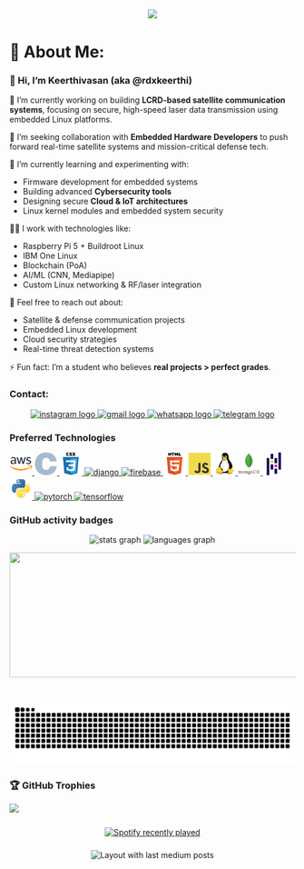 <div align="center">
  <img src="https://profile-counter.glitch.me/rdxkeerthi/count.svg?"  />
</div>


  # 💫 About Me:
### 👋 Hi, I’m Keerthivasan (aka @rdxkeerthi)

🔭 I’m currently working on building **LCRD-based satellite communication systems**, focusing on secure, high-speed laser data transmission using embedded Linux platforms.<br>

🤝 I’m seeking collaboration with **Embedded Hardware Developers** to push forward real-time satellite systems and mission-critical defense tech.<br>

🌱 I’m currently learning and experimenting with:<br>
- Firmware development for embedded systems  <br>
- Building advanced **Cybersecurity tools**  <br>
- Designing secure **Cloud & IoT architectures**  <br>
- Linux kernel modules and embedded system security <br> 

👨‍💻 I work with technologies like:<br>
- Raspberry Pi 5 + Buildroot Linux  <br>
- IBM One Linux  <br>
- Blockchain (PoA)  <br>
- AI/ML (CNN, Mediapipe)  <br>
- Custom Linux networking & RF/laser integration <br> 

💬 Feel free to reach out about:<br>
- Satellite & defense communication projects  <br>
- Embedded Linux development  <br>
- Cloud security strategies  <br>
- Real-time threat detection systems  <br>

⚡ Fun fact: I’m a student who believes **real projects > perfect grades**. <br>

### Contact:

<div align="center">
  <a href="https://www.instagram.com/_._kxrtxhi_._/" target="_blank">
    <img src="https://raw.githubusercontent.com/maurodesouza/profile-readme-generator/master/src/assets/icons/social/instagram/default.svg" width="63" height="35" alt="instagram logo"  />
  </a>
  <a href="keerthivasan.sud.saveetha@gmail.com" target="_blank">
    <img src="https://raw.githubusercontent.com/maurodesouza/profile-readme-generator/master/src/assets/icons/social/gmail/default.svg" width="63" height="35" alt="gmail logo"  />
  </a>
  <a href="https://wa.me/+916374598827" target="_blank">
    <img src="https://raw.githubusercontent.com/maurodesouza/profile-readme-generator/master/src/assets/icons/social/whatsapp/default.svg" width="63" height="35" alt="whatsapp logo"  />
  </a>
  <a href="https://t.me/Rdxkeerthi" target="_blank">
    <img src="https://raw.githubusercontent.com/maurodesouza/profile-readme-generator/master/src/assets/icons/social/telegram/default.svg" width="63" height="35" alt="telegram logo"  />
  </a>
</div>


### Preferred Technologies


<p align="left">

  <!-- AWS -->
  <a href="https://aws.amazon.com" target="_blank" rel="noreferrer">
    <img src="https://raw.githubusercontent.com/devicons/devicon/master/icons/amazonwebservices/amazonwebservices-original-wordmark.svg" alt="aws" width="40" height="40" />
  </a>

  <!-- C -->
  <a href="https://www.cprogramming.com/" target="_blank" rel="noreferrer">
    <img src="https://raw.githubusercontent.com/devicons/devicon/master/icons/c/c-original.svg" alt="c" width="40" height="40" />
  </a>

  <!-- CSS3 -->
  <a href="https://www.w3schools.com/css/" target="_blank" rel="noreferrer">
    <img src="https://raw.githubusercontent.com/devicons/devicon/master/icons/css3/css3-original-wordmark.svg" alt="css3" width="40" height="40" />
  </a>

  <!-- Django -->
  <a href="https://www.djangoproject.com/" target="_blank" rel="noreferrer">
    <img src="https://cdn.worldvectorlogo.com/logos/django.svg" alt="django" width="40" height="40" />
  </a>

  <!-- Firebase -->
  <a href="https://firebase.google.com/" target="_blank" rel="noreferrer">
    <img src="https://www.vectorlogo.zone/logos/firebase/firebase-icon.svg" alt="firebase" width="40" height="40" />
  </a>

  <!-- HTML5 -->
  <a href="https://www.w3.org/html/" target="_blank" rel="noreferrer">
    <img src="https://raw.githubusercontent.com/devicons/devicon/master/icons/html5/html5-original-wordmark.svg" alt="html5" width="40" height="40" />
  </a>

  <!-- JavaScript -->
  <a href="https://developer.mozilla.org/en-US/docs/Web/JavaScript" target="_blank" rel="noreferrer">
    <img src="https://raw.githubusercontent.com/devicons/devicon/master/icons/javascript/javascript-original.svg" alt="javascript" width="40" height="40" />
  </a>

  <!-- Linux -->
  <a href="https://www.linux.org/" target="_blank" rel="noreferrer">
    <img src="https://raw.githubusercontent.com/devicons/devicon/master/icons/linux/linux-original.svg" alt="linux" width="40" height="40" />
  </a>

  <!-- MongoDB -->
  <a href="https://www.mongodb.com/" target="_blank" rel="noreferrer">
    <img src="https://raw.githubusercontent.com/devicons/devicon/master/icons/mongodb/mongodb-original-wordmark.svg" alt="mongodb" width="40" height="40" />
  </a>

  <!-- Pandas -->
  <a href="https://pandas.pydata.org/" target="_blank" rel="noreferrer">
    <img src="https://raw.githubusercontent.com/devicons/devicon/2ae2a900d2f041da66e950e4d48052658d850630/icons/pandas/pandas-original.svg" alt="pandas" width="40" height="40" />
  </a>

  <!-- Python -->
  <a href="https://www.python.org" target="_blank" rel="noreferrer">
    <img src="https://raw.githubusercontent.com/devicons/devicon/master/icons/python/python-original.svg" alt="python" width="40" height="40" />
  </a>

  <!-- PyTorch -->
  <a href="https://pytorch.org/" target="_blank" rel="noreferrer">
    <img src="https://www.vectorlogo.zone/logos/pytorch/pytorch-icon.svg" alt="pytorch" width="40" height="40" />
  </a>

  <!-- TensorFlow -->
  <a href="https://www.tensorflow.org" target="_blank" rel="noreferrer">
    <img src="https://www.vectorlogo.zone/logos/tensorflow/tensorflow-icon.svg" alt="tensorflow" width="40" height="40" />
  </a>

</p>



### GitHub activity badges

<div align="center">
  <img src="https://github-readme-stats.vercel.app/api?username=rdxkeerthi&hide_title=false&hide_rank=false&show_icons=true&include_all_commits=true&count_private=true&disable_animations=false&theme=dracula&locale=en&hide_border=false" height="150" alt="stats graph"  />
  <img src="https://github-readme-stats.vercel.app/api/top-langs?username=rdxkeerthi&locale=en&hide_title=false&layout=compact&card_width=320&langs_count=5&theme=dracula&hide_border=false" height="150" alt="languages graph"  />
</div>

<p align="center">
  <img width="800" height="220" src="https://streak-stats.demolab.com?user=rdxkeerthi&theme=highcontrast&hide_border=true&border_radius=5&card_width=800">
</p>

###

<br clear="both">

<img src="https://raw.githubusercontent.com/rdxkeerthi/rdxkeerthi/output/snake.svg" alt="Snake animation" />



### 🏆 GitHub Trophies

![](https://github-profile-trophy.vercel.app/?username=rdxkeerthi&theme=radical&no-frame=false&no-bg=false&margin-w=4)

###
<div align="center">
  <a href="https://open.spotify.com/user/l6iz7mcjij5oa9utyez8ieumy">
    <img src="https://spotify-recently-played-readme.vercel.app/api?user=l6iz7mcjij5oa9utyez8ieumy&count=5" alt="Spotify recently played"  />
  </a>
</div>

###

<div align="center">
  <img src="https://github-read-medium-git-main.pahlevikun.vercel.app/latest?limit=4&username=@rdxkeerthi&theme=default" alt="Layout with last medium posts"  />
</div>

###
